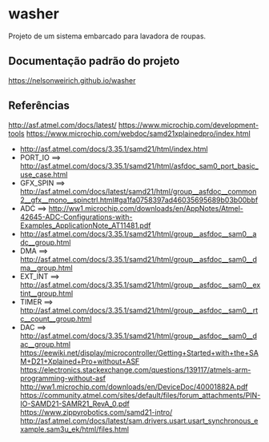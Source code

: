 # washer
Projeto de um sistema embarcado para lavadora de roupas.

## Documentação padrão do projeto
https://nelsonweirich.github.io/washer

## Referências
http://asf.atmel.com/docs/latest/
https://www.microchip.com/development-tools
https://www.microchip.com/webdoc/samd21xplainedpro/index.html
+ http://asf.atmel.com/docs/3.35.1/samd21/html/index.html
+ PORT_IO  ==> http://asf.atmel.com/docs/3.35.1/samd21/html/asfdoc_sam0_port_basic_use_case.html
+ GFX_SPIN ==> http://asf.atmel.com/docs/latest/samd21/html/group__asfdoc__common2__gfx__mono__spinctrl.html#ga1fa0758397ad46035695689b03b00bbf
+ ADC      ==>
http://ww1.microchip.com/downloads/en/AppNotes/Atmel-42645-ADC-Configurations-with-Examples_ApplicationNote_AT11481.pdf
+ http://asf.atmel.com/docs/3.35.1/samd21/html/group__asfdoc__sam0__adc__group.html
+ DMA      ==> http://asf.atmel.com/docs/3.35.1/samd21/html/group__asfdoc__sam0__dma__group.html
+ EXT_INT  ==> http://asf.atmel.com/docs/3.35.1/samd21/html/group__asfdoc__sam0__extint__group.html
+ TIMER    ==> http://asf.atmel.com/docs/3.35.1/samd21/html/group__asfdoc__sam0__rtc__count__group.html
+ DAC      ==> http://asf.atmel.com/docs/3.35.1/samd21/html/group__asfdoc__sam0__dac__group.html
https://eewiki.net/display/microcontroller/Getting+Started+with+the+SAM+D21+Xplained+Pro+without+ASF
https://electronics.stackexchange.com/questions/139117/atmels-arm-programming-without-asf
http://ww1.microchip.com/downloads/en/DeviceDoc/40001882A.pdf
https://community.atmel.com/sites/default/files/forum_attachments/PIN-IO-SAMD21-SAMR21_RevA_0.pdf
https://www.zippyrobotics.com/samd21-intro/
http://asf.atmel.com/docs/latest/sam.drivers.usart.usart_synchronous_example.sam3u_ek/html/files.html  
